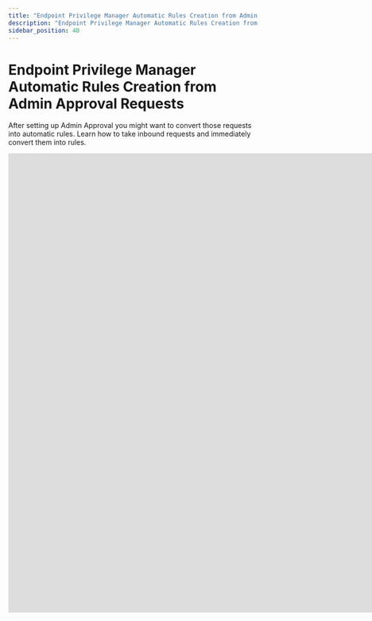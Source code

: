 ```yaml
---
title: "Endpoint Privilege Manager Automatic Rules Creation from Admin Approval Requests"
description: "Endpoint Privilege Manager Automatic Rules Creation from Admin Approval Requests"
sidebar_position: 40
---
```


# Endpoint Privilege Manager Automatic Rules Creation from Admin Approval Requests

After setting up Admin Approval you might want to convert those requests into automatic rules. Learn
how to take inbound requests and immediately convert them into rules.

<iframe width="1642" height="924" src="https://www.youtube.com/embed/toNcPkBu560" title="Endpoint Privilege Admin Approval: Using Email / Long Codes" frameborder="0" allow="accelerometer; autoplay; clipboard-write; encrypted-media; gyroscope; picture-in-picture; web-share" allowfullscreen="1"></iframe>
